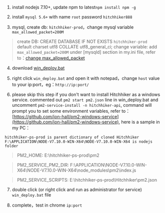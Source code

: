 
1. install nodejs 7.10+, update npm to latest`npm install npm -g`

2. install `mysql 5.6+` with name `root` password `hitchhiker888` 

3. mysql, create db: `hitchhiker-prod`，change mysql variable `max_allowed_packet=200M`
> create DB: CREATE DATABASE IF NOT EXISTS `hitchhiker-prod` default charset utf8 COLLATE utf8_general_ci;
> change variable: add `max_allowed_packet=200M` under [mysqld] section in my.ini file, refer to：[change max_allowed_packet](https://stackoverflow.com/questions/8062496/how-to-change-max-allowed-packet-size)

4. download [win_deploy.bat](https://raw.githubusercontent.com/brookshi/Hitchhiker/release/deploy/win_deploy.bat)

5. right click `win_deploy.bat` and open it with notepad，change `host` value to your ip:port，eg：`http://ip:port/`

6. please skip this step if you don't want to install Hitchhiker as a windows service. commented out `pm2 start pm2.json` line in win_deploy.bat and uncomment `pm2-service-install -n hitchhiker-api`, command will prompt you to set some environment variables, refer to：[https://github.com/jon-hall/pm2-windows-service](https://github.com/jon-hall/pm2-windows-service), here is a sample in my PC：
``` 
hitchhiker-ps-prod is parent dictionary of cloned Hitchhiker
F:\APPLICATION\NODE-V7.10.0-WIN-X64\NODE-V7.10.0-WIN-X64 is nodejs folder
```
> PM2_HOME: E:\hitchhiker-ps-prod\pm2

> PM2_SERVICE_PM2_DIR: F:\APPLICATION\NODE-V7.10.0-WIN-X64\NODE-V7.10.0-WIN-X64\node_modules\pm2\index.js

> PM2_SERVICE_SCRIPTS: E:\hitchhiker-ps-prod\Hitchhiker\pm2.json 

7. double click (or right click and run as administrator for service) `win_deploy.bat` file

8. complete，test in chrome `ip:port`